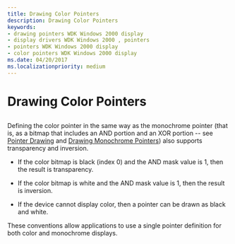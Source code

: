 ```yaml
---
title: Drawing Color Pointers
description: Drawing Color Pointers
keywords:
- drawing pointers WDK Windows 2000 display
- display drivers WDK Windows 2000 , pointers
- pointers WDK Windows 2000 display
- color pointers WDK Windows 2000 display
ms.date: 04/20/2017
ms.localizationpriority: medium
---
```


# Drawing Color Pointers


## <span id="ddk_drawing_color_pointers_gg"></span><span id="DDK_DRAWING_COLOR_POINTERS_GG"></span>


Defining the color pointer in the same way as the monochrome pointer (that is, as a bitmap that includes an AND portion and an XOR portion -- see [Pointer Drawing](pointer-drawing.md) and [Drawing Monochrome Pointers](drawing-monochrome-pointers.md)) also supports transparency and inversion.

-   If the color bitmap is black (index 0) and the AND mask value is 1, then the result is transparency.

-   If the color bitmap is white and the AND mask value is 1, then the result is inversion.

-   If the device cannot display color, then a pointer can be drawn as black and white.

These conventions allow applications to use a single pointer definition for both color and monochrome displays.

 

 





